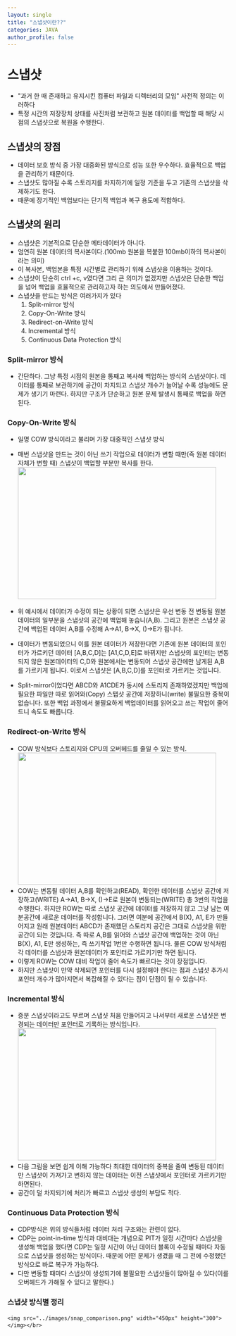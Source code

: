 ```yaml
---
layout: single
title: "스냅샷이란??"
categories: JAVA
author_profile: false
---
```


# 스냅샷
  - "과거 한 때 존재하고 유지시킨 컴퓨터 파일과 디렉터리의 모임" 사전적 정의는 이러하다
  - 특정 시간의 저장장치 상태를 사진처럼 보관하고 원본 데이터를 백업할 때 해당 시점의 스냅샷으로 복원을 수행한다.

## 스냅샷의 장점
  - 데이터 보호 방식 중 가장 대중화된 방식으로 성능 또한 우수하다. 효율적으로 백업을 관리하기 때문이다.
  - 스냅샷도 많아질 수록 스토리지를 차지하기에 일정 기준을 두고 기존의 스냅샷을 삭제하기도 한다.
  - 때문에 장기적인 백업보다는 단기적 백업과 복구 용도에 적합하다.


## 스냅샷의 원리
  - 스냅샷은 기본적으로 단순한 메타데이터가 아니다.
  - 엄연히 원본 데이터의 복사본이다.(100mb 원본을 복붙한 100mb이하의 복사본이라는 의미)
  - 이 복사본, 백업본을 특정 시간별로 관리하기 위해 스냅샷을 이용하는 것이다.
  - 스냅샷이 단순히 ctrl +c, v였다면 그리 큰 의미가 없겠지만 스냅샷은 단순한 백업을 넘어 백업을 효율적으로 관리하고자 하는 의도에서 만들어졌다.
  - 스냅샷을 만드는 방식은 여러가지가 있다
    1. Split-mirror 방식
    2. Copy-On-Write 방식
    3. Redirect-on-Write 방식
    4. Incremental 방식
    5. Continuous Data Protection 방식

### Split-mirror 방식
  - 간단하다. 그냥 특정 시점의 원본을 통째고 복사해 백업하는 방식의 스냅샷이다. 데이터를 통째로 보관하기에 공간이 차지되고 스냅샷 개수가 늘어날 수록 성능에도 문제가 생기기 마련다. 하지만 구조가 단순하고 원본 문제 발생시 통째로 백업을 하면 된다.

### Copy-On-Write 방식
  - 일명 COW 방식이라고 불리며 가장 대중적인 스냅샷 방식
  - 매번 스냅샷을 만드는 것이 아닌 쓰기 작업으로 데이터가 변할 때만(즉 원본 데이터 자체가 변할 때) 스냅샷이 백업할 부분만 복사를 한다.
  <img src="../images/Copy-On-Write.png" width="450px" height="300"></img></br>
  - 위 예시에서 데이터가 수정이 되는 상황이 되면 스냅샷은 우선 변동 전 변동될 원본 데이터의 일부분을 스냅샷의 공간에 백업해 놓습니(A,B). 그리고 원본은 스냅샷 공간에 백업된 데이터 A,B를 수정해 A->A1, B->X, ()->E가 됩니다.
  - 데이터가 변동되었으니 이를 원본 데이터가 저장한다면 기존에 원본 데이터의 포인터가 가르키던 데이터 [A,B,C,D]는 [A1,C,D,E]로 바뀌지만 스냅샷의 포인터는 변동되지 않은 원본데이터의 C,D와 원본에서는 변동되어 스냅샷 공간에만 남게된 A,B를 가르키게 됩니다. 이로서 스냅샷은 [A,B,C,D]를 포인터로 가르키는 것입니다.

  - Split-mirror이었다면 ABCD와 A1CDE가 동시에 스토리지 존재하였겠지만 백업에 필요한 파일만 따로 읽어와(Copy) 스탭샷 공간에 저장하니(write) 불필요한 중복이 없습니다. 또한 백업 과정에서 불필요하게 백업데이터를 읽어오고 쓰는 작업이 줄어드니 속도도 빠릅니다.

### Redirect-on-Write 방식
  - COW 방식보다 스토리지와 CPU의 오버헤드를 줄일 수 있는 방식.
<img src="../images/Redirect-on-Write.png" width="450px" height="300"></img></br>
  - COW는 변동될 데이터 A,B를 확인하고(READ), 확인한 데이터를 스냅샷 공간에 저장하고(WRITE) A->A1, B->X, ()->E로 원본이 변동되는(WRITE) 총 3번의 작업을 수행한다. 하지만 ROW는 따로 스냅샷 공간에 데이터를 저장하지 않고 그냥 남는 여분공간에 새로운 데이터를 작성합니다. 그러면 여분에 공간에서 B(X), A1, E가 만들어지고 원래 원본데이터 ABCD가 존재했던 스토리지 공간은 그대로 스냅샷을 위한 공간이 되는 것입니다. 즉 따로 A,B를 읽어와 스냅샷 공간에 백업하는 것이 아닌  B(X), A1, E만 생성하는, 즉 쓰기작업 1번만 수행하면 됩니다. 물론 COW 방식처럼 각 데이터를 스냅샷과 원본데이터가 포인터로 가르키기만 하면 됩니다.
  - 이렇게 ROW는 COW 대비 작업이 줄어 속도가 빠르다는 것이 장점입니다.
  - 하지만 스냅샷이 만약 삭제되면 포인터를 다시 설정해야 한다는 점과 스냅샷 추가시 포인터 개수가 많아지면서 복잡해질 수 있다는 점이 단점이 될 수 있습니다.

### Incremental 방식
  - 증분 스냅샷이라고도 부르며 스냅샷 처음 만들어지고 나서부터 새로운 스냅샷은 변경되는 데이터만 포인터로 기록하는 방식입니다.
  <img src="../images/Incremental.png" width="450px" height="300"></img></br>
  - 다음 그림을 보면 쉽게 이해 가능하다 최대한 데이터의 중복을 줄여 변동된 데이터만 스냅샷이 가져가고 변하지 않는 데이터는 이전 스냅샷에서 포인터로 가르키기만 하면된다.
  - 공간이 덜 차지되기에 처리가 빠르고 스냅샷 생성의 부담도 적다.
### Continuous Data Protection 방식    
  - CDP방식은 위의 방식들처럼 데이터 처리 구조와는 관련이 없다.
  - CDP는 point-in-time 방식과 대비대는 개념으로 PIT가 일정 시간마다 스냅샷을 생성해 백업을 했다면 CDP는 일정 시간이 아닌 데이터 블록이 수정될 때마다 자동으로 스냅샷을 생성하는 방식이다. 때문에 어떤 문제가 생겼을 때 그 전에 수정했던 방식으로 바로 복구가 가능하다. 
  - 다만 변동할 때마다 스냅샷이 생성되기에 불필요한 스냅샷들이 많아질 수 있다(이를 오버헤드가 가해질 수 있다고 말한다.)

### 스냅샷 방식별 정리
    <img src="../images/snap_comparison.png" width="450px" height="300"></img></br>
